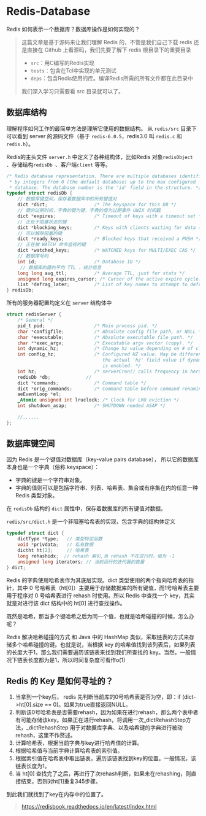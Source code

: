 # Redis-Database

Redis 如何表示一个数据库？数据库操作是如何实现的？

> 这篇文章是基于源码来让我们理解 Redis 的，不管是我们自己下载 redis 还是直接在 Github 上看源码，我们先要了解下 redis 根目录下的重要目录
>
> - `src`：用C编写的Redis实现
> - `tests`：包含在Tcl中实现的单元测试
> - `deps`：包含Redis使用的库。编译Redis所需的所有文件都在此目录中
>
> 我们深入学习只需要看 src 目录就可以了。



## 数据库结构

理解程序如何工作的最简单方法是理解它使用的数据结构。 从 `redis/src` 目录下可以看到 server 的源码文件（基于 `redis-6.0.5`，redis3.0 叫 `redis.c` 和 `redis.h`）。

Redis的主头文件 `server.h`  中定义了各种结构体，比如Redis 对象`redisObject` 、存储结构`redisDb `、客户端`client` 等等。

```c
/* Redis database representation. There are multiple databases identified
 * by integers from 0 (the default database) up to the max configured
 * database. The database number is the 'id' field in the structure. */
typedef struct redisDb {
  	// 数据库键空间，保存着数据库中的所有键值对
    dict *dict;                 /* The keyspace for this DB */
  	// 键的过期时间，字典的键为键，字典的值为过期事件 UNIX 时间戳
    dict *expires;              /* Timeout of keys with a timeout set */
  	// 正处于阻塞状态的键
    dict *blocking_keys;        /* Keys with clients waiting for data (BLPOP)*/
  	// 可以解除阻塞的键
    dict *ready_keys;           /* Blocked keys that received a PUSH */
  	// 正在被 WATCH 命令监视的键
    dict *watched_keys;         /* WATCHED keys for MULTI/EXEC CAS */
  	// 数据库号码
    int id;                     /* Database ID */
 	 // 数据库的键的平均 TTL ，统计信息
    long long avg_ttl;          /* Average TTL, just for stats */
    unsigned long expires_cursor; /* Cursor of the active expire cycle. */
    list *defrag_later;         /* List of key names to attempt to defrag one by one, gradually. */
} redisDb;
```

所有的服务器配置均定义在 `server` 结构体中

```c
struct redisServer {
    /* General */
    pid_t pid;                  /* Main process pid. */
    char *configfile;           /* Absolute config file path, or NULL */
    char *executable;           /* Absolute executable file path. */
    char **exec_argv;           /* Executable argv vector (copy). */
    int dynamic_hz;             /* Change hz value depending on # of clients. */
    int config_hz;              /* Configured HZ value. May be different than
                                   the actual 'hz' field value if dynamic-hz
                                   is enabled. */
    int hz;                     /* serverCron() calls frequency in hertz */
    redisDb *db;             //
    dict *commands;             /* Command table */
    dict *orig_commands;        /* Command table before command renaming. */
    aeEventLoop *el;
    _Atomic unsigned int lruclock; /* Clock for LRU eviction */
    int shutdown_asap;          /* SHUTDOWN needed ASAP */
  
  	//......
};
```



## 数据库键空间

因为 Redis 是一个键值对数据库（key-value pairs database）， 所以它的数据库本身也是一个字典（俗称 keyspace）：

- 字典的键是一个字符串对象。
- 字典的值则可以是包括字符串、列表、哈希表、集合或有序集在内的任意一种 Redis 类型对象。

在 `redisDb` 结构的 `dict` 属性中，保存着数据库的所有键值对数据。

`redis/src/dict.h` 是一个非阻塞哈希表的实现，包含字典的结构体定义

```c
typedef struct dict {
    dictType *type;   // 类型特定函数
    void *privdata;   // 私有数据
    dictht ht[2];     // 哈希表
    long rehashidx;  // rehash 索引,当 rehash 不在进行时，值为 -1
    unsigned long iterators; // 当前运行的迭代器的数量
} dict;
```

Redis 的字典使用哈希表作为其底层实现。dict 类型使用的两个指向哈希表的指针，其中 0 号哈希表（ht[0]）主要用于存储数据库的所有键值，而1号哈希表主要用于程序对 0 号哈希表进行 rehash 时使用。所以 Redis 中查找一个 key，其实就是对进行该 dict 结构中的 ht[0] 进行查找操作。


既然是哈希，那当多个键哈希之后为同一个值，也就是哈希碰撞的时候，怎么办呢？

Redis 解决哈希碰撞的方式 和 Java 中的 HashMap 类似，采取链表的方式来存储多个哈希碰撞的键。也就是说，当根据 key 的哈希值找到该列表后，如果列表的长度大于1，那么我们需要遍历该链表来找到我们所查找的 key。当然，一般情况下链表长度都为是1，所以时间复杂度可看作o(1)



## Redis 的 Key 是如何寻址的？

1. 当拿到一个key后， redis 先判断当前库的0号哈希表是否为空，即：if (dict->ht[0].size == 0)。如果为true直接返回NULL。
2. 判断该0号哈希表是否需要rehash，因为如果在进行rehash，那么两个表中者有可能存储该key。如果正在进行rehash，将调用一次_dictRehashStep方法，_dictRehashStep 用于对数据库字典、以及哈希键的字典进行被动 rehash，这里不作赘述。
3. 计算哈希表，根据当前字典与key进行哈希值的计算。
4. 根据哈希值与当前字典计算哈希表的索引值。
5. 根据索引值在哈希表中取出链表，遍历该链表找到key的位置。一般情况，该链表长度为1。
6. 当 ht[0] 查找完了之后，再进行了次rehash判断，如果未在rehashing，则直接结束，否则对ht[1]重复345步骤。

到此我们就找到了key在内存中的位置了。





> https://redisbook.readthedocs.io/en/latest/index.html
